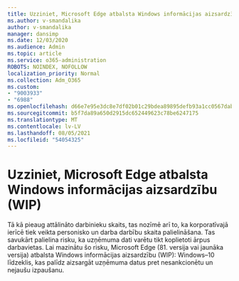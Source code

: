 ```yaml
---
title: Uzziniet, Microsoft Edge atbalsta Windows informācijas aizsardzību (WIP)
ms.author: v-smandalika
author: v-smandalika
manager: dansimp
ms.date: 12/03/2020
ms.audience: Admin
ms.topic: article
ms.service: o365-administration
ROBOTS: NOINDEX, NOFOLLOW
localization_priority: Normal
ms.collection: Adm_O365
ms.custom:
- "9003933"
- "6988"
ms.openlocfilehash: d66e7e95e3dc8e7df02b01c29bdea89895defb93a1cc0567dabc3914a8af22f6
ms.sourcegitcommit: b5f7da89a650d2915dc652449623c78be6247175
ms.translationtype: MT
ms.contentlocale: lv-LV
ms.lasthandoff: 08/05/2021
ms.locfileid: "54054325"
---
```

# <a name="learn-how-microsoft-edge-supports-windows-information-protection-wip"></a>Uzziniet, Microsoft Edge atbalsta Windows informācijas aizsardzību (WIP)

Tā kā pieaug attālināto darbinieku skaits, tas nozīmē arī to, ka korporatīvajā ierīcē tiek veikta personisko un darba darbību skaita palielināšana. Tas savukārt palielina risku, ka uzņēmuma dati varētu tikt koplietoti ārpus darbavietas. Lai mazinātu šo risku, Microsoft Edge (81. versija vai jaunāka versija) atbalsta Windows informācijas aizsardzību (WIP): Windows–10 līdzeklis, kas palīdz aizsargāt uzņēmuma datus pret nesankcionētu un nejaušu izpaušanu.
